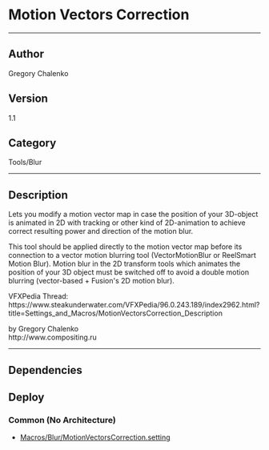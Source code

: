 # Motion Vectors Correction
___

## Author
Gregory Chalenko

## Version
1.1

## Category
Tools/Blur

___

## Description
<p>Lets you modify a motion vector map in case the position of your 3D-object is animated in 2D with tracking or other kind of 2D-animation to achieve correct resulting power and direction of the motion blur.</p>

<p>This tool should be applied directly to the motion vector map before its connection to a vector motion blurring tool (VectorMotionBlur or ReelSmart Motion Blur). Motion blur in the 2D transform tools which animates the position of your 3D object must be switched off to avoid a double motion blurring (vector-based + Fusion's 2D motion blur).</p>

<p>VFXPedia Thread:<br>
https://www.steakunderwater.com/VFXPedia/96.0.243.189/index2962.html?title=Settings_and_Macros/MotionVectorsCorrection_Description</p>

<p>by Gregory Chalenko<br>
http://www.compositing.ru</p>

___

## Dependencies

## Deploy

### Common (No Architecture)

<ul>
<li><a href="https://gitlab.com/WeSuckLess/Reactor/-/blob/master/Atoms/com.GregoryChalenko.MotionVectorsCorrection/Macros/Blur/MotionVectorsCorrection.setting?ref_type=heads">Macros/Blur/MotionVectorsCorrection.setting</a></li>
</ul>
